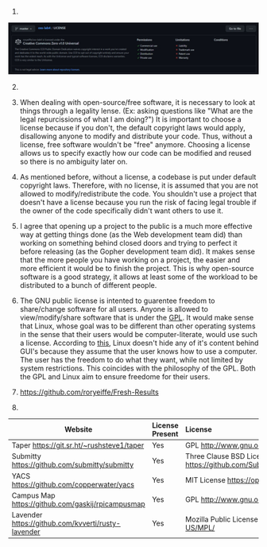 1.

![license](license.jpg)

2. 

3. When dealing with open-source/free software, it is necessary to look at things through a legality lense. (Ex: asking questions like "What are the legal repurcissions of what I am doing?") It is important to choose a license because if you don't, the default copyright laws would apply, disallowing anyone to modify and distribute your code. Thus, without a license, free software wouldn't be "free" anymore. Choosing a license allows us to specify exactly how our code can be modified and reused so there is no ambiguity later on.

4. As mentioned before, without a license, a codebase is put under default copyright laws. Therefore, with no license, it is assumed that you are not allowed to modify/redistribute the code. You shouldn't use a project that doesn't have a license because you run the risk of facing legal trouble if the owner of the code specifically didn't want others to use it. 

5. I agree that opening up a project to the public is a much more effective way at getting things done (as the Web development team did) than working on something behind closed doors and trying to perfect it before releasing (as the Gopher development team did). It makes sense that the more people you have working on a project, the easier and more efficient it would be to finish the project. This is why open-source software is a good strategy, it allows at least some of the workload to be distributed to a bunch of different people. 

6. The GNU public license is intented to guarentee freedom to share/change software for all users. Anyone is allowed to view/modify/share software that is under the [GPL](https://www.gnu.org/licenses/old-licenses/gpl-2.0.en.html). It would make sense that Linux, whose goal was to be different than other operating systems in the sense that their users would be computer-literate, would use such a license. According to [this](https://opensource.com/business/14/12/linux-philosophy#:~:text=Linux%20treats%20everyone%20equally%20and,should%20be%20allowed%20to%20do.), Linux doesn't hide any of it's content behind GUI's because they assume that the user knows how to use a computer. The user has the freedom to do what they want, while not limited by system restrictions. This coincides with the philosophy of the GPL. Both the GPL and Linux aim to ensure freedome for their users.

7.  https://github.com/roryeiffe/Fresh-Results

8. 

Website | License Present | License
---------|:----------|:-------
Taper https://git.sr.ht/~rushsteve1/taper | Yes | GPL http://www.gnu.org/licenses/
Submitty https://github.com/submitty/submitty | Yes | Three Clause BSD License https://github.com/Submitty/Submitty/blob/master/LICENSE.md
YACS https://github.com/copperwater/yacs| Yes | MIT License https://opensource.org/licenses/MIT
Campus Map https://github.com/gaskij/rpicampusmap | Yes | GPL http://www.gnu.org/licenses/
Lavender https://github.com/kvverti/rusty-lavender | Yes | Mozilla Public License 2.0 https://www.mozilla.org/en-US/MPL/